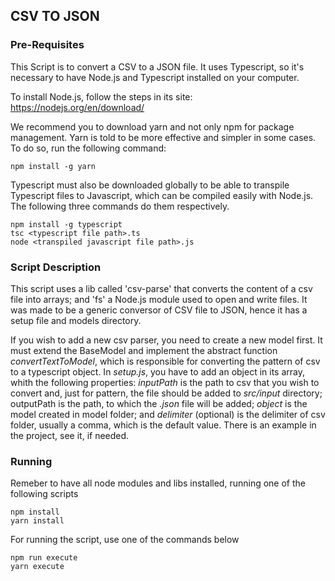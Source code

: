 ## CSV TO JSON 

### **Pre-Requisites**
This Script is to convert a CSV to a JSON file. It uses Typescript, so it's necessary
to have Node.js and Typescript installed on your computer.


To install Node.js, follow the steps in its site: https://nodejs.org/en/download/


We recommend you to download yarn and not only npm for package management. Yarn is told to be more effective and simpler in some cases. To do so, run the following command:
```
npm install -g yarn
```

Typescript must also be downloaded globally to be able to transpile Typescript files to Javascript, which can be compiled easily with Node.js. The following three commands do them respectively.
```
npm install -g typescript 
tsc <typescript file path>.ts
node <transpiled javascript file path>.js
```


### **Script Description**
This script uses a lib called 'csv-parse' that converts the content of a csv file into arrays; and 'fs' a Node.js module used to open and write files. It was made to be a generic conversor of CSV file to JSON, hence it has a setup file and models directory. 


If you wish to add a new csv parser, you need to create a new model first. It must extend the BaseModel and implement the abstract function *convertTextToModel*, which is responsible for converting the pattern of csv to a typescript object. In *setup.js*, you have to add an object in its array, whith the following properties: *inputPath* is the path to csv that you wish to convert and, just for pattern, the file should be added to *src/input* directory; outputPath is the path, to which the *.json* file will be added; *object* is the model created in model folder; and *delimiter* (optional) is the delimiter of csv folder, usually a comma, which is the default value. There is an example in the project, see it, if needed.

### **Running**
Remeber to have all node modules and libs installed, running one of the following scripts
```
npm install
yarn install
```
For running the script, use one of the commands below
```
npm run execute
yarn execute
```

